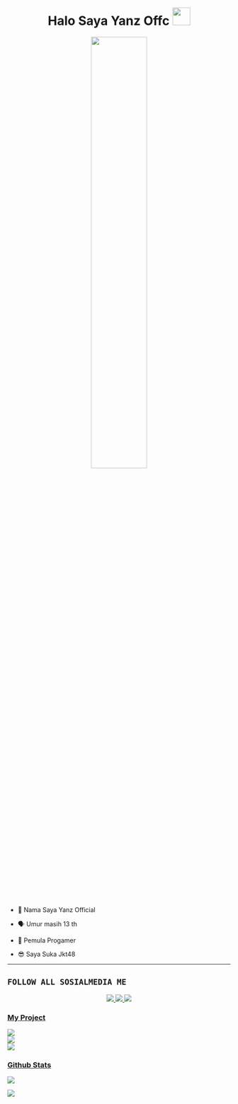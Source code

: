 <h1 align="center">Halo Saya Yanz Offc <img src="https://user-images.githubusercontent.com/1303154/88677602-1635ba80-d120-11ea-84d8-d263ba5fc3c0.gif" width="40px" alt=""><br></h1>
<p align="center">
<img style="width: 50%;" src="https://yanzoffc.vercel.app/img/logo.jpg" />
</p>

<p align="center">

- 👼 Nama Saya Yanz Official

- 🗣️ Umur masih 13 th

- 🔭 Pemula Progamer
 
- 😎 Saya Suka Jkt48
</p>

------

## ```FOLLOW ALL SOSIALMEDIA ME```
<p align="center">
<a href="https://instagram.com/YanzDecoder"><img src="https://img.shields.io/badge/Instagram-E4405F?style=for-the-badge&logo=instagram&logoColor=white"/> 
<a href="https://wa.me/6288228895081"><img src="https://img.shields.io/badge/WhatsApp-25D366?style=for-the-badge&logo=whatsapp&logoColor=white" />
<a href="https://youtube.com/Yanz_Music"><img src="https://img.shields.io/badge/YouTube Zero YT7-ff0000?style=for-the-badge&logo=youtube&logoColor=ff000000&link=https://youtube.com/ZeroYT7" /><br>
</p>

<h3 align="left">My Project</h3>
<p align="left">
  <a href="https://github.com/YanzOffc/ai-chat"><img src="https://repostory-project.vercel.app/post1/"/></br>
  <a href="https://github.com/YanzOffc/cek-kodam"><img src="https://repostory-project.vercel.app/post2/"/></br>
  <a href="https://github.com/YanzOffc/calculator"><img src="https://repostory-project.vercel.app/post3/"/></br>
</p>

<h3 align="left">Github Stats</h3>
<p align="left">
<img src="https://github-readme-stats.vercel.app/api?username=Zero-YT7&bg_color=30,e96443,904e95&title_color=fff&text_color=fff&count_private=true&include_all_commits=true&icon_color=fff&hide_border=false&show_icons=falze" /></a>
</p> 

<p align="left">
  <a href="https://github.com/YanzOffc"><img src="https://github-readme-stats.vercel.app/api/top-langs?username=Zero-YT7&bg_color=30,e96443,904e95&title_color=fff&text_color=fff&hide_border=true&hide_title=false&show_icons=true&layout=compact&langs_count=10" /></a>
</p>
